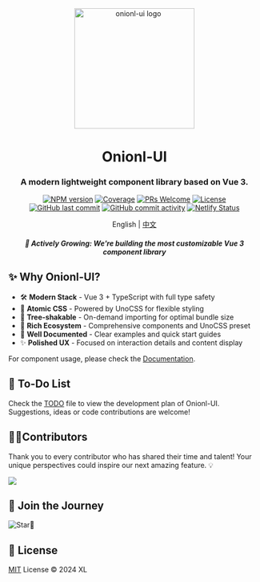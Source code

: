 <div align="center">
  <img src="./public/logo4x.png" alt="onionl-ui logo" style="width: 240px;" />

  <h1>Onionl-UI</h1>

  <h3>A modern lightweight component library based on Vue 3.</h3>

[![NPM version](https://img.shields.io/npm/v/onionl-ui.svg)](https://npmjs.org/package/onionl-ui)
[![Coverage](https://img.shields.io/codecov/c/github/Onion-L/onionl-ui)](https://codecov.io/gh/Onion-L/onionl-ui)
[![PRs Welcome](https://img.shields.io/badge/PRs-welcome-brightgreen.svg)](https://makeapullrequest.com)
[![License](https://img.shields.io/github/license/Onion-L/onionl-ui)](https://github.com/Onion-L/onionl-ui/blob/main/LICENSE)
[![GitHub last commit](https://img.shields.io/github/last-commit/Onion-L/onionl-ui.svg?style=flat-square&logo=github&logoColor=white)](https://github.com/Onion-L/onionl-ui/commits/main)
[![GitHub commit activity](https://img.shields.io/github/commit-activity/m/Onion-L/onionl-ui?style=flat-square&logo=github&logoColor=white)](https://github.com/Onion-L/onionl-ui/graphs/commit-activity)
[![Netlify Status](https://api.netlify.com/api/v1/badges/44e21111-2865-4ba2-9d30-b40d2b10ea32/deploy-status)](https://app.netlify.com/sites/onionl-ui/deploys)

English | [中文](./README-zh.md)

<h5>🌱 Actively Growing: We're building the most customizable Vue 3 component library</h5>

</div>

## ✨ Why Onionl-UI?

- 🛠️ **Modern Stack** - Vue 3 + TypeScript with full type safety
- 🎨 **Atomic CSS** - Powered by UnoCSS for flexible styling
- 🚀 **Tree-shakable** - On-demand importing for optimal bundle size
- 💎 **Rich Ecosystem** - Comprehensive components and UnoCSS preset
- 📖 **Well Documented** - Clear examples and quick start guides
- ✨ **Polished UX** - Focused on interaction details and content display

For component usage, please check the [Documentation](https://onionl-ui.netlify.app/).

## 📝 To-Do List

Check the [TODO](./TODO.md) file to view the development plan of Onionl-UI. Suggestions, ideas or code contributions are welcome!

## 🧑‍💻Contributors

Thank you to every contributor who has shared their time and talent! Your unique perspectives could inspire our next amazing feature. 💡

<a href="https://github.com/Onion-L/onionl-ui/graphs/contributors">
  <img src="https://contrib.nn.ci/api?repo=Onion-L/onionl-ui" />
</a>

## 🌟 Join the Journey

![Star🌟](https://api.star-history.com/svg?repos=Onion-L/onionl-ui&type=Date)

## 📄 License

[MIT](./LICENSE) License © 2024 XL
